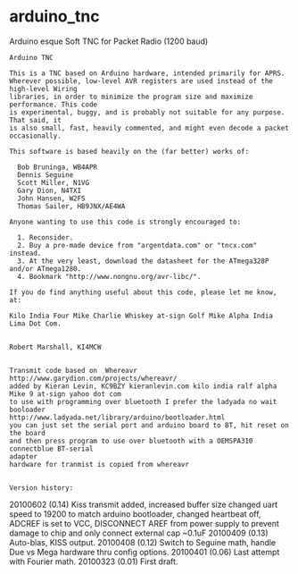 arduino_tnc
===========

Arduino esque Soft TNC for Packet Radio (1200 baud)


    Arduino TNC
    
    This is a TNC based on Arduino hardware, intended primarily for APRS.
    Wherever possible, low-level AVR registers are used instead of the high-level Wiring
    libraries, in order to minimize the program size and maximize performance. This code
    is experimental, buggy, and is probably not suitable for any purpose. That said, it 
    is also small, fast, heavily commented, and might even decode a packet occasionally.

    This software is based heavily on the (far better) works of:
    
      Bob Bruninga, WB4APR
      Dennis Seguine
      Scott Miller, N1VG
      Gary Dion, N4TXI
      John Hansen, W2FS
      Thomas Sailer, HB9JNX/AE4WA
      
    Anyone wanting to use this code is strongly encouraged to:
    
      1. Reconsider.
      2. Buy a pre-made device from "argentdata.com" or "tncx.com" instead.
      3. At the very least, download the datasheet for the ATmega328P and/or ATmega1280.
      4. Bookmark "http://www.nongnu.org/avr-libc/".
    
    If you do find anything useful about this code, please let me know, at:
   
    Kilo India Four Mike Charlie Whiskey at-sign Golf Mike Alpha India Lima Dot Com.
    
    
    Robert Marshall, KI4MCW    
    
    
    Transmit code based on  Whereavr http://www.garydion.com/projects/whereavr/
    added by Kieran Levin, KC9BZY kieranlevin.com kilo india ralf alpha Mike 9 at-sign yahoo dot com
    to use with programming over bluetooth I prefer the ladyada no wait booloader 
    http://www.ladyada.net/library/arduino/bootloader.html
    you can just set the serial port and arduino board to BT, hit reset on the board
    and then press program to use over bluetooth with a OEMSPA310 connectblue BT-serial 
    adapter 
    hardware for tranmist is copied from whereavr 
    
    
    Version history:
20100602 (0.14) Kiss transmit added, increased buffer size changed uart speed to 19200 to match arduino bootloader, changed heartbeat off, ADCREF is set to VCC, DISCONNECT AREF from power supply to prevent damage to chip and only connect external cap ~0.1uF
20100409 (0.13) Auto-bias, KISS output.
20100408 (0.12) Switch to Seguine math, handle Due vs Mega hardware thru config options.
20100401 (0.06) Last attempt with Fourier math.
20100323 (0.01) First draft.
    
